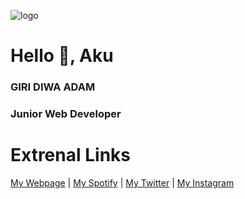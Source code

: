 ![logo](https://freeimage.host/i/JnYojOQ.png)

# Hello 👋, Aku

### GIRI DIWA ADAM
### Junior Web Developer

# Extrenal Links
[My Webpage](https://projectwebsite.xyz) | [My Spotify](https://open.spotify.com/user/31kbwghug5xhi4q55mc4xyiiybyy?si=05ead977d266469c&nd=1) | [My Twitter](https://twitter.com/giri_diwa) | [My Instagram](https://www.instagram.com/giri_diwa/)
